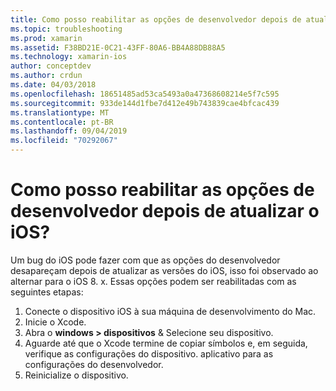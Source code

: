 ```yaml
---
title: Como posso reabilitar as opções de desenvolvedor depois de atualizar o iOS?
ms.topic: troubleshooting
ms.prod: xamarin
ms.assetid: F38BD21E-0C21-43FF-80A6-BB4A88DB88A5
ms.technology: xamarin-ios
author: conceptdev
ms.author: crdun
ms.date: 04/03/2018
ms.openlocfilehash: 18651485ad53ca5493a0a47368608214e5f7c595
ms.sourcegitcommit: 933de144d1fbe7d412e49b743839cae4bfcac439
ms.translationtype: MT
ms.contentlocale: pt-BR
ms.lasthandoff: 09/04/2019
ms.locfileid: "70292067"
---
```

# <a name="how-can-i-reenable-developer-options-after-updating-ios"></a>Como posso reabilitar as opções de desenvolvedor depois de atualizar o iOS?

Um bug do iOS pode fazer com que as opções do desenvolvedor desapareçam depois de atualizar as versões do iOS, isso foi observado ao alternar para o iOS 8. x. Essas opções podem ser reabilitadas com as seguintes etapas:

1. Conecte o dispositivo iOS à sua máquina de desenvolvimento do Mac.
2. Inicie o Xcode.
3. Abra o **windows > dispositivos** & Selecione seu dispositivo.
4. Aguarde até que o Xcode termine de copiar símbolos e, em seguida, verifique as configurações do dispositivo. aplicativo para as configurações do desenvolvedor.
5. Reinicialize o dispositivo.
